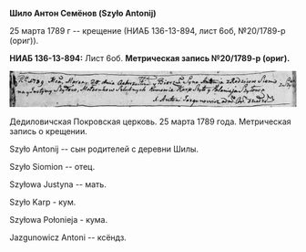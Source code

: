 **Шило Антон Семёнов (Szyło Antonij)**

25 марта 1789 г -- крещение (НИАБ 136-13-894, лист 6об, №20/1789-р
(ориг)).

**НИАБ 136-13-894:** Лист 6об. **Метрическая запись №20/1789-р (ориг).**

![](./media/8ea691bfd3b5c835aecd44cea90c1e6043a04d60.png)

Дедиловичская Покровская церковь. 25 марта 1789 года. Метрическая запись
о крещении.

Szyło Antonij -- сын родителей с деревни Шилы.

Szyło Siomion -- отец.

Szyłowa Justyna -- мать.

Szyło Karp - кум.

Szyłowa Połonieja - кума.

Jazgunowicz Antoni -- ксёндз.
